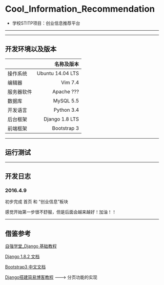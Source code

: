 # Cool_Information_Recommendation

- 学校STITP项目：创业信息推荐平台

---

---

## 开发环境以及版本

||名称及版本|
|:---|---:|
|操作系统|Ubuntu 14.04 LTS|
|编辑器|Vim 7.4|
|服务器软件|Apache ???|
|数据库|MySQL 5.5|
|开发语言|Python 3.4|
|后台框架|Django 1.8 LTS|
|前端框架|Bootstrap 3|

---

## 运行测试

---

## 开发日志

### 2016.4.9

初步完成 首页 和 “创业信息”板块

感觉开始第一步很不舒服，但是后面会越来越好！加油！！

---

## 借鉴参考

[自强学堂_Django 基础教程](http://www.ziqiangxuetang.com/django/django-tutorial.html)

[Django 1.8.2 文档](http://python.usyiyi.cn/django/index.html)

[Bootstrap3 中文文档](http://v3.bootcss.com/)

[Django搭建简易博客教程](https://andrew-liu.gitbooks.io/django-blog/content/index.html) ---> 分页功能的实现